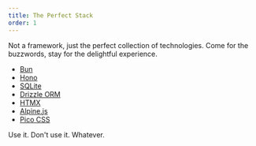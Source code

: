 ```yaml
---
title: The Perfect Stack
order: 1
---
```


Not a framework, just the perfect collection of technologies. Come for the buzzwords, stay for the delightful experience.

- [Bun](https://bun.sh)
- [Hono](https://hono.dev)
- [SQLite](https://bun.sh/docs/api/sqlite)
- [Drizzle ORM](https://orm.drizzle.team)
- [HTMX](https://htmx.org)
- [Alpine.js](https://alpinejs.dev)
- [Pico CSS](https://picocss.com)

Use it. Don't use it. Whatever.





